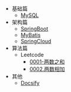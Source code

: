   * 基础篇
    * [MySQL](basic/MySQL.md)
  * 架构篇
    * [SpringBoot](architect/SpringBoot.md)
    * [MyBatis](architect/MyBatis.md)
    * [SpringCloud](architect/SpringCloud.md)
  * 算法篇
    * Leetcode  
      * [0001-两数之和](algorithm/LeetCode/1.%20%E4%B8%A4%E6%95%B0%E4%B9%8B%E5%92%8C.md)
      * [0002.两数相加](algorithm/LeetCode/2.%E4%B8%A4%E6%95%B0%E7%9B%B8%E5%8A%A0.md)
  * 其他
    * [Docsify](other/Docsify.md)